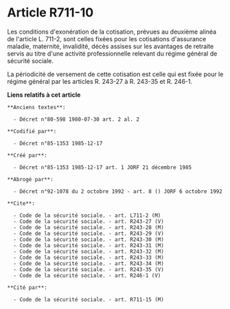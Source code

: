 # Article R711-10

Les conditions d'exonération de la cotisation, prévues au deuxième alinéa de l'article L. 711-2, sont celles fixées pour les
cotisations d'assurance maladie, maternité, invalidité, décès assises sur les avantages de retraite servis au titre d'une
activité professionnelle relevant du régime général de sécurité sociale. 

La périodicité de versement de cette cotisation est celle qui est fixée pour le régime général par les articles R. 243-27 à
R. 243-35 et R. 246-1.

**Liens relatifs à cet article**

	**Anciens textes**:

	  - Décret n°80-598 1980-07-30 art. 2 al. 2

	**Codifié par**:

	  - Décret n°85-1353 1985-12-17

	**Créé par**:

	  - Décret n°85-1353 1985-12-17 art. 1 JORF 21 décembre 1985

	**Abrogé par**:

	  - Décret n°92-1078 du 2 octobre 1992 - art. 8 () JORF 6 octobre 1992

	**Cite**:

	  - Code de la sécurité sociale. - art. L711-2 (M)
	  - Code de la sécurité sociale. - art. R243-27 (V)
	  - Code de la sécurité sociale. - art. R243-28 (M)
	  - Code de la sécurité sociale. - art. R243-29 (V)
	  - Code de la sécurité sociale. - art. R243-30 (M)
	  - Code de la sécurité sociale. - art. R243-31 (M)
	  - Code de la sécurité sociale. - art. R243-32 (M)
	  - Code de la sécurité sociale. - art. R243-33 (M)
	  - Code de la sécurité sociale. - art. R243-34 (M)
	  - Code de la sécurité sociale. - art. R243-35 (V)
	  - Code de la sécurité sociale. - art. R246-1 (V)

	**Cité par**:

	  - Code de la sécurité sociale. - art. R711-15 (M)
